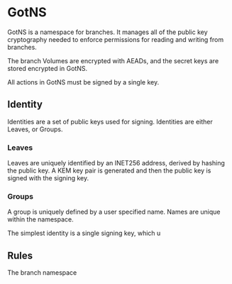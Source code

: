 # GotNS

GotNS is a namespace for branches.
It manages all of the public key cryptography needed to enforce permissions for reading and writing from branches.

The branch Volumes are encrypted with AEADs, and the secret keys are stored encrypted in GotNS.

All actions in GotNS must be signed by a single key.

## Identity
Identities are a set of public keys used for signing.
Identities are either Leaves, or Groups.

### Leaves
Leaves are uniquely identified by an INET256 address, derived by hashing the public key.
A KEM key pair is generated and then the public key is signed with the signing key.

### Groups
A group is uniquely defined by a user specified name.
Names are unique within the namespace.

The simplest identity is a single signing key, which u

## Rules
The branch namespace
